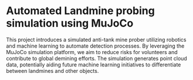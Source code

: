 # Automated Landmine probing simulation using MuJoCo
This project introduces a simulated anti-tank mine prober utilizing robotics and machine learning to automate detection processes. By leveraging the MuJoCo simulation platform, we aim to reduce risks for volunteers and contribute to global demining efforts. The simulation generates point cloud data, potentially aiding future machine learning initiatives to differentiate between landmines and other objects.